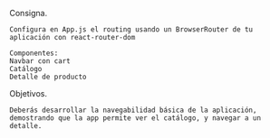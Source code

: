 Consigna.

    Configura en App.js el routing usando un BrowserRouter de tu aplicación con react-router-dom

    Componentes:
    Navbar con cart
    Catálogo
    Detalle de producto


Objetivos.

    Deberás desarrollar la navegabilidad básica de la aplicación, demostrando que la app permite ver el catálogo, y navegar a un detalle.
